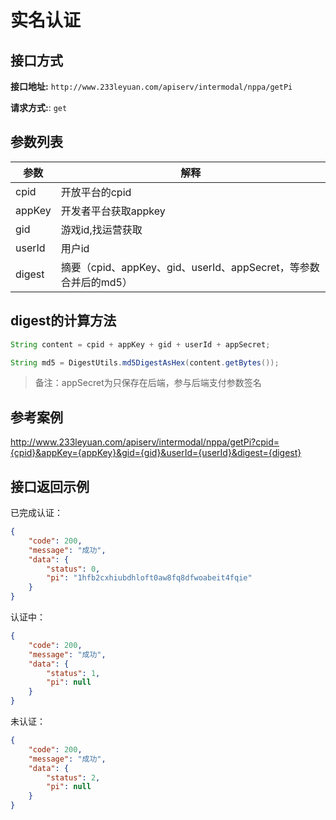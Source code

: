 # 实名认证

## 接口方式

**接口地址:** `http://www.233leyuan.com/apiserv/intermodal/nppa/getPi` 

**请求方式:**: `get` 

## 参数列表

| 参数   | 解释                                                         |
| ------ | ------------------------------------------------------------ |
| cpid   | 开放平台的cpid                                                       |
| appKey | 开发者平台获取appkey                                              |
| gid    | 游戏id,找运营获取                                                     |
| userId | 用户id                                                       |
| digest | 摘要（cpid、appKey、gid、userId、appSecret，等参数合并后的md5） |

## digest的计算方法

```java
String content = cpid + appKey + gid + userId + appSecret;

String md5 = DigestUtils.md5DigestAsHex(content.getBytes());
```

> 备注：appSecret为只保存在后端，参与后端支付参数签名

## 参考案例

http://www.233leyuan.com/apiserv/intermodal/nppa/getPi?cpid={cpid}&appKey={appKey}&gid={gid}&userId={userId}&digest={digest}

## 接口返回示例

已完成认证：

```JSON
{
    "code": 200,
    "message": "成功",
    "data": {
        "status": 0,
        "pi": "1hfb2cxhiubdhloft0aw8fq8dfwoabeit4fqie"
    }
}
```

认证中：

```JSON
{
    "code": 200,
    "message": "成功",
    "data": {
        "status": 1,
        "pi": null
    }
}
```

未认证：

```JSON
{
    "code": 200,
    "message": "成功",
    "data": {
        "status": 2,
        "pi": null
    }
}
```
